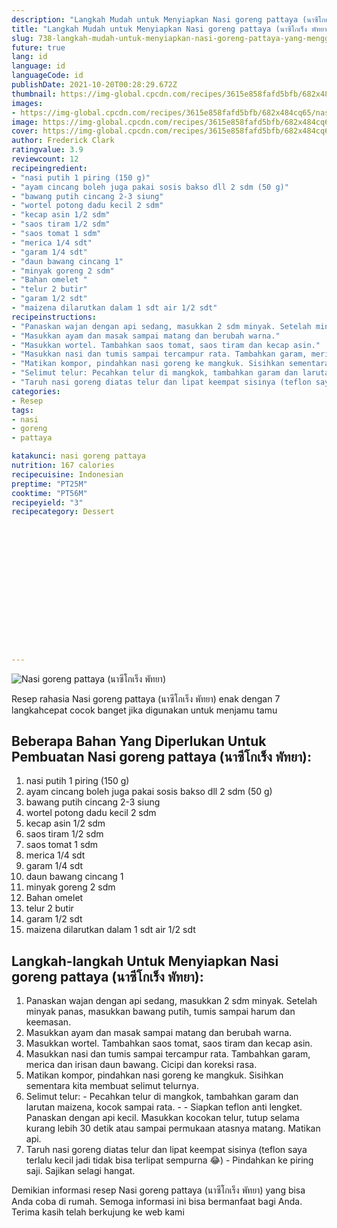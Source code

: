 ```yaml
---
description: "Langkah Mudah untuk Menyiapkan Nasi goreng pattaya (นาซีโกเร็ง พัทยา) yang Menggugah Selera"
title: "Langkah Mudah untuk Menyiapkan Nasi goreng pattaya (นาซีโกเร็ง พัทยา) yang Menggugah Selera"
slug: 738-langkah-mudah-untuk-menyiapkan-nasi-goreng-pattaya-yang-menggugah-selera
future: true
lang: id
language: id
languageCode: id
publishDate: 2021-10-20T00:28:29.672Z 
thumbnail: https://img-global.cpcdn.com/recipes/3615e858fafd5bfb/682x484cq65/nasi-goreng-pattaya-นาซโกเรง-พทยา-foto-resep-utama.png
images:
- https://img-global.cpcdn.com/recipes/3615e858fafd5bfb/682x484cq65/nasi-goreng-pattaya-นาซโกเรง-พทยา-foto-resep-utama.png
image: https://img-global.cpcdn.com/recipes/3615e858fafd5bfb/682x484cq65/nasi-goreng-pattaya-นาซโกเรง-พทยา-foto-resep-utama.png
cover: https://img-global.cpcdn.com/recipes/3615e858fafd5bfb/682x484cq65/nasi-goreng-pattaya-นาซโกเรง-พทยา-foto-resep-utama.png
author: Frederick Clark
ratingvalue: 3.9
reviewcount: 12
recipeingredient:
- "nasi putih 1 piring (150 g)"
- "ayam cincang boleh juga pakai sosis bakso dll 2 sdm (50 g)"
- "bawang putih cincang 2-3 siung"
- "wortel potong dadu kecil 2 sdm"
- "kecap asin 1/2 sdm"
- "saos tiram 1/2 sdm"
- "saos tomat 1 sdm"
- "merica 1/4 sdt"
- "garam 1/4 sdt"
- "daun bawang cincang 1"
- "minyak goreng 2 sdm"
- "Bahan omelet "
- "telur 2 butir"
- "garam 1/2 sdt"
- "maizena dilarutkan dalam 1 sdt air 1/2 sdt"
recipeinstructions:
- "Panaskan wajan dengan api sedang, masukkan 2 sdm minyak. Setelah minyak panas, masukkan bawang putih, tumis sampai harum dan keemasan."
- "Masukkan ayam dan masak sampai matang dan berubah warna."
- "Masukkan wortel. Tambahkan saos tomat, saos tiram dan kecap asin."
- "Masukkan nasi dan tumis sampai tercampur rata. Tambahkan garam, merica dan irisan daun bawang. Cicipi dan koreksi rasa."
- "Matikan kompor, pindahkan nasi goreng ke mangkuk. Sisihkan sementara kita membuat selimut telurnya."
- "Selimut telur: Pecahkan telur di mangkok, tambahkan garam dan larutan maizena, kocok sampai rata.  Siapkan teflon anti lengket. Panaskan dengan api kecil. Masukkan kocokan telur, tutup selama kurang lebih 30 detik atau sampai permukaan atasnya matang. Matikan api."
- "Taruh nasi goreng diatas telur dan lipat keempat sisinya (teflon saya terlalu kecil jadi tidak bisa terlipat sempurna 😂) Pindahkan ke piring saji. Sajikan selagi hangat."
categories:
- Resep
tags:
- nasi
- goreng
- pattaya

katakunci: nasi goreng pattaya 
nutrition: 167 calories
recipecuisine: Indonesian
preptime: "PT25M"
cooktime: "PT56M"
recipeyield: "3"
recipecategory: Dessert


     
    
    
    
    
    
    
    
    
    
    
      
    
---
```



![Nasi goreng pattaya (นาซีโกเร็ง พัทยา)](https://img-global.cpcdn.com/recipes/3615e858fafd5bfb/682x484cq65/nasi-goreng-pattaya-นาซโกเรง-พทยา-foto-resep-utama.png)

Resep rahasia Nasi goreng pattaya (นาซีโกเร็ง พัทยา)  enak dengan 7 langkahcepat cocok banget jika digunakan untuk menjamu tamu

<!--inarticleads1-->

## Beberapa Bahan Yang Diperlukan Untuk Pembuatan Nasi goreng pattaya (นาซีโกเร็ง พัทยา):

1. nasi putih 1 piring (150 g)
1. ayam cincang boleh juga pakai sosis bakso dll 2 sdm (50 g)
1. bawang putih cincang 2-3 siung
1. wortel potong dadu kecil 2 sdm
1. kecap asin 1/2 sdm
1. saos tiram 1/2 sdm
1. saos tomat 1 sdm
1. merica 1/4 sdt
1. garam 1/4 sdt
1. daun bawang cincang 1
1. minyak goreng 2 sdm
1. Bahan omelet 
1. telur 2 butir
1. garam 1/2 sdt
1. maizena dilarutkan dalam 1 sdt air 1/2 sdt



<!--inarticleads2-->

## Langkah-langkah Untuk Menyiapkan Nasi goreng pattaya (นาซีโกเร็ง พัทยา):

1. Panaskan wajan dengan api sedang, masukkan 2 sdm minyak. Setelah minyak panas, masukkan bawang putih, tumis sampai harum dan keemasan.
1. Masukkan ayam dan masak sampai matang dan berubah warna.
1. Masukkan wortel. Tambahkan saos tomat, saos tiram dan kecap asin.
1. Masukkan nasi dan tumis sampai tercampur rata. Tambahkan garam, merica dan irisan daun bawang. Cicipi dan koreksi rasa.
1. Matikan kompor, pindahkan nasi goreng ke mangkuk. Sisihkan sementara kita membuat selimut telurnya.
1. Selimut telur: - Pecahkan telur di mangkok, tambahkan garam dan larutan maizena, kocok sampai rata. -  - Siapkan teflon anti lengket. Panaskan dengan api kecil. Masukkan kocokan telur, tutup selama kurang lebih 30 detik atau sampai permukaan atasnya matang. Matikan api.
1. Taruh nasi goreng diatas telur dan lipat keempat sisinya (teflon saya terlalu kecil jadi tidak bisa terlipat sempurna 😂) - Pindahkan ke piring saji. Sajikan selagi hangat.




Demikian informasi  resep Nasi goreng pattaya (นาซีโกเร็ง พัทยา)   yang bisa Anda coba di rumah. Semoga informasi ini bisa bermanfaat bagi Anda. Terima kasih telah berkujung ke web kami
